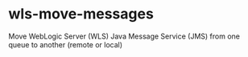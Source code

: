 wls-move-messages
=================

Move WebLogic Server (WLS) Java Message Service (JMS) from one queue to another (remote or local)

